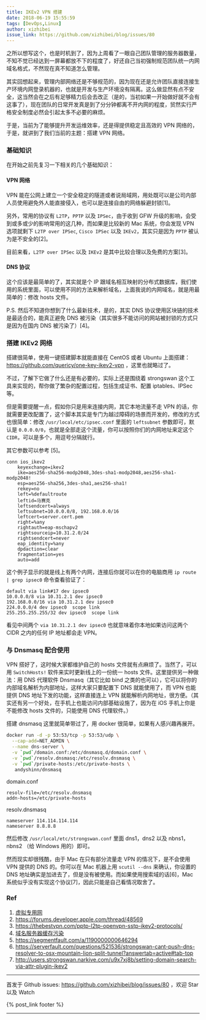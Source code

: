 ```yaml
---
title: IKEv2 VPN 搭建
date: 2018-06-19 15:55:59
tags: [DevOps,Linux]
author: xizhibei
issue_link: https://github.com/xizhibei/blog/issues/80
---
```

<!-- en_title: setting-up-ikev2-vpn -->

之所以想写这个，也是时机到了，因为上周看了一眼自己团队管理的服务器数量，不知不觉已经达到一屏幕都放不下的程度了，好还自己当初强制规范团队统一内网域名格式，不然现在真不知道怎么管理。

其实回想起来，管理内部网络还是不够规范的，因为现在还是允许团队直接连接生产环境内网登录机器的，也就是开发与生产环境没有隔离。这么做显然有点不安全，这当然会在之后有足够精力后会去改正（是的，当初如果一开始做好就不会有这事了），现在团队的日常开发真是到了分分钟都离不开内网的程度，贸然实行严格安全制度必然会引起太多不必要的麻烦。

于是，当前为了能够提升开发运维效率，还是得提供稳定且高效的 VPN 网络的，于是，就讲到了我们当前的主题：搭建 VPN 网络。

### 基础知识

在开始之前先复习一下相关的几个基础知识：

#### VPN 网络

VPN 能在公网上建立一个安全稳定的隧道或者说局域网，用处既可以是公司内部人员使用避免外人能直接侵入，也可以是连接自由的网络躲避封锁[1]。

另外，常用的协议有 `L2TP`，`PPTP` 以及 `IPSec`，由于收到 GFW 升级的影响，会受到或多或少的影响常用的这几种，而如果是比较新的 Mac 系统，你会发现 VPN 选项就剩下 `L2TP over IPSec`, `Cisco IPSec` 以及 `IKEv2`，其实只是因为 `PPTP` 被认为是不安全的[2]。

目前来看，`L2TP over IPSec` 以及 `IKEv2` 是其中比较合理以及免费的方案[3]。

#### DNS 协议

这个应该是最简单的了，其实就是个 IP 跟域名相互映射的分布式数据库，我们使用的系统里面，可以使用不同的方法来解析域名，上面我说的内网域名，就是用最简单的：修改 hosts 文件。

P.S. 然后不知道你想到了什么最新技术，是的，其实 DNS 协议使用区块链的技术是最适合的，能真正避免 DNS 被污染（其实很多不能访问的网站被封锁的方式只是因为在国内 DNS 被污染了）[4]。

### 搭建 IKEv2 网络

搭建很简单，使用一键搭建脚本就能直接在 CentOS 或者 Ubuntu 上面搭建：<https://github.com/quericy/one-key-ikev2-vpn> ，这里也就略过了。

不过，了解下它做了什么还是有必要的，实际上还是围绕着 strongswan 这个工具来实现的，帮你做了繁杂的配置过程，包括生成证书、配置 iptables、IPSec 等。

但是需要提醒一点，假如你只是用来连接内网，其它本地流量不走 VPN 的话，你就需要更改配置了，这个脚本其实是专门为越过障碍的场景而开发的，修改的方式也很简单：修改 `/usr/local/etc/ipsec.conf` 里面的 `leftsubnet` 参数即可，默认是 `0.0.0.0/0`，也就是全部走这个流量，你可以按照你们的内网地址来定这个 `CIDR`，可以是多个，用逗号分隔就行。

其它参数可以参考 [5]。

    conn ios_ikev2
        keyexchange=ikev2
        ike=aes256-sha256-modp2048,3des-sha1-modp2048,aes256-sha1-modp2048!
        esp=aes256-sha256,3des-sha1,aes256-sha1!
        rekey=no
        left=%defaultroute
        leftid=马赛克
        leftsendcert=always
        leftsubnet=10.0.0.0/8, 192.168.0.0/16
        leftcert=server.cert.pem
        right=%any
        rightauth=eap-mschapv2
        rightsourceip=10.31.2.0/24
        rightsendcert=never
        eap_identity=%any
        dpdaction=clear
        fragmentation=yes
        auto=add

这个例子显示的就是线上有两个内网，连接后你就可以在你的电脑商用 `ip route | grep ipsec0` 命令查看验证了：

    default via link#17 dev ipsec0
    10.0.0.0/8 via 10.31.2.1 dev ipsec0
    192.168.0.0/16 via 10.31.2.1 dev ipsec0
    224.0.0.0/4 dev ipsec0  scope link
    255.255.255.255/32 dev ipsec0  scope link

看见中间两个 `via 10.31.2.1 dev ipsec0` 也就意味着你本地如果访问这两个 CIDR 之内的任何 IP 地址都会走 VPN。

### 与 Dnsmasq 配合使用

VPN 搭好了，这时候大家都维护自己的 hosts 文件就有点麻烦了。当然了，可以用 `SwitchHosts!` 软件来实时更新线上的一份统一 hosts 文件。这里提供另一种做法：用 DNS 代理软件 Dnsmasq（其它比如 bind 之类的也可以），它可以将你的内部域名解析为内部地址，这样大家只要配置下 DNS 就能使用了，而 VPN 也能提供 DNS 地址下发的功能，这样直接连上 VPN 就能解析内网地址，很方便。（其实还有另一个好处，在手机上也能访问内部基础设施了，因为在 iOS 手机上你是不能修改 hosts 文件的，只能使用 DNS 代理软件。）

搭建 dnsmasq 这里就简单带过了，用 docker 很简单，如果有人感兴趣再展开。

```bash
docker run -d -p 53:53/tcp -p 53:53/udp \
  --cap-add=NET_ADMIN \
  --name dns-server \
  -v `pwd`/domain.conf:/etc/dnsmasq.d/domain.conf \
  -v `pwd`/resolv.dnsmasq:/etc/resolv.dnsmasq \
  -v `pwd`/private-hosts:/etc/private-hosts \
   andyshinn/dnsmasq
```

domain.conf

    resolv-file=/etc/resolv.dnsmasq
    addn-hosts=/etc/private-hosts

resolv.dnsmasq

    nameserver 114.114.114.114
    nameserver 8.8.8.8

然后修改 `/usr/local/etc/strongswan.conf` 里面 dns1，dns2 以及 nbns1，nbns2 （给 Windows 用的）即可。

然而现实却很残酷，由于 Mac 在只有部分流量走 VPN 的情况下，是不会使用 VPN 提供的 DNS 的。你可以在 Mac 机器上用 `scutil --dns` 来确认，你设置的 DNS 地址确实是加进去了，但是没有被使用。而如果使用搜索域的话[6]，Mac 系统似乎没有实现这个协议[7]，因此只能是自己看情况取舍了。

### Ref

1.  [虚拟专用网](https://zh.wikipedia.org/zh-cn/%E8%99%9B%E6%93%AC%E7%A7%81%E4%BA%BA%E7%B6%B2%E8%B7%AF)
2.  <https://forums.developer.apple.com/thread/48569>
3.  <https://thebestvpn.com/pptp-l2tp-openvpn-sstp-ikev2-protocols/>
4.  [域名服务器缓存污染](https://zh.wikipedia.org/wiki/%E5%9F%9F%E5%90%8D%E6%9C%8D%E5%8A%A1%E5%99%A8%E7%BC%93%E5%AD%98%E6%B1%A1%E6%9F%93)
5.  <https://segmentfault.com/a/1190000000646294>
6.  <https://serverfault.com/questions/521536/strongswan-cant-push-dns-resolver-to-osx-mountain-lion-split-tunnel?answertab=active#tab-top>
7.  <http://users.strongswan.narkive.com/u9x7xj8b/setting-domain-search-via-attr-plugin-ikev2>


***
首发于 Github issues: https://github.com/xizhibei/blog/issues/80 ，欢迎 Star 以及 Watch

{% post_link footer %}
***